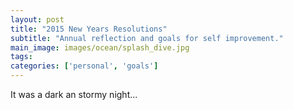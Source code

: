 ```yaml
---
layout: post
title: "2015 New Years Resolutions"
subtitle: "Annual reflection and goals for self improvement."
main_image: images/ocean/splash_dive.jpg
tags:
categories: ['personal', 'goals']
---
```


It was a dark an stormy night...

